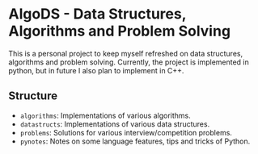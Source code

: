 # AlgoDS - Data Structures, Algorithms and Problem Solving

This is a personal project to keep myself refreshed on data structures,
algorithms and problem solving.
Currently, the project is implemented in python, but in future I also plan
to implement in C++.

## Structure

* `algorithms`: Implementations of various algorithms.
* `datastructs`: Implementations of various data structures.
* `problems`: Solutions for various interview/competition problems.
* `pynotes`: Notes on some language features, tips and tricks of Python.

